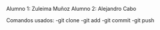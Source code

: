 Alumno 1: Zuleima Muñoz
Alumno 2: Alejandro Cabo


Comandos usados:
-git clone
-git add
-git commit
-git push
